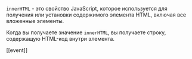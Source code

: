 `innerHTML` - это свойство JavaScript, которое используется для получения или установки содержимого элемента HTML, включая все вложенные элементы.

Когда вы получаете значение `innerHTML`, вы получаете строку, содержащую HTML-код внутри элемента.

[[event]]
